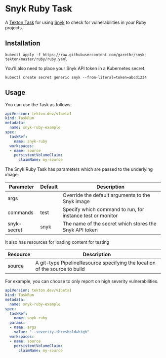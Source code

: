 # Snyk Ruby Task

A [Tekton Task](https://tekton.dev/) for using [Snyk](https://snyk.io) to check for
vulnerabilities in your Ruby projects.


## Installation

```
kubectl apply -f https://raw.githubusercontent.com/garethr/snyk-tekton/master/ruby/ruby.yaml
```

You'll also need to place your Snyk API token in a Kubernetes secret.

```
kubectl create secret generic snyk --from-literal=token=abcd1234
```

## Usage

You can use the Task as follows:

```yaml
apiVersion: tekton.dev/v1beta1
kind: TaskRun
metadata:
  name: snyk-ruby-example
spec:
  taskRef:
    name: snyk-ruby
  workspaces:
  - name: source
    persistentVolumeClaim:
      claimName: my-source
```

The Snyk Ruby Task has parameters which are passed to the underlying image:

| Parameter | Default | Description |
| --- | --- | --- |
| args |   | Override the default arguments to the Snyk image |
| commands | test | Specify which command to run, for instance test or monitor |
| snyk-secret | snyk | The name of the secret which stores the Snyk API token |

It also has resources for loading content for testing

| Resource | Description |
| --- | --- |
| source | A git-type PipelineResource specifying the location of the source to build |

For example, you can choose to only report on high severity vulnerabilities.

```yaml
apiVersion: tekton.dev/v1beta1
kind: TaskRun
metadata:
  name: snyk-ruby-example
spec:
  taskRef:
    name: snyk-ruby
  params:
  - name: args
    value: "--severity-threshold=high"
  workspaces:
  - name: source
    persistentVolumeClaim:
      claimName: my-source
```
